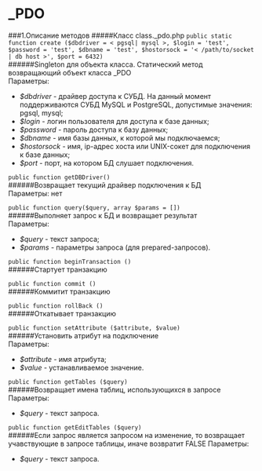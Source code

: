 _PDO
====
###1.Описание методов
#####Класс class._pdo.php
`public static function create ($dbdriver = < pgsql| mysql >, $login = 'test', $password = 'test', $dbname = 'test', $hostorsock = '< /path/to/socket | db host >', $port = 6432)`   
######Singleton для объекта класса. Статический метод возвращающий объект класса _PDO  
Параметры:
* *$dbdriver* - драйвер доступа к СУБД. На данный момент поддерживаются СУБД MySQL и PostgreSQL, допустимые значения: pgsql, mysql;
* *$login* - логин пользователя для доступа к базе данных;
* *$password* - пароль доступа к базу данных;
* *$dbname* - имя базы данных, к которой мы подключаемся;
* *$hostorsock* - имя, ip-адрес хоста или UNIX-сокет для подключения к базе данных;
* *$port* - порт, на котором БД слушает подключения.

`public function getDBDriver()`   
######Возвращает текущий драйвер подключения к БД  
Параметры: нет

`public function query($query, array $params = [])`   
######Выполняет запрос к БД и возвращает результат    
Параметры:
* *$query* - текст запроса;
* *$params* - параметры запроса (для prepared-запросов).

`public function beginTransaction ()`   
######Стартует транзакцию  

`public function commit ()`   
######Коммитит транзакцию  

`public function rollBack ()`   
######Откатывает транзакцию  

`public function setAttribute ($attribute, $value)`   
######Установить атрибут на подключение  
Параметры:
* *$attribute* - имя атрибута;
* *$value* - устанавливаемое значение.

`public function getTables ($query)`   
######Возвращает имена таблиц, использующихся в запросе  
Параметры:
* *$query* - текст запроса.

`public function getEditTables ($query)`   
######Если запрос является запросом на изменение, то возвращает учавствующие в запросе таблицы, иначе возвратит FALSE 
Параметры:
* *$query* - текст запроса.
